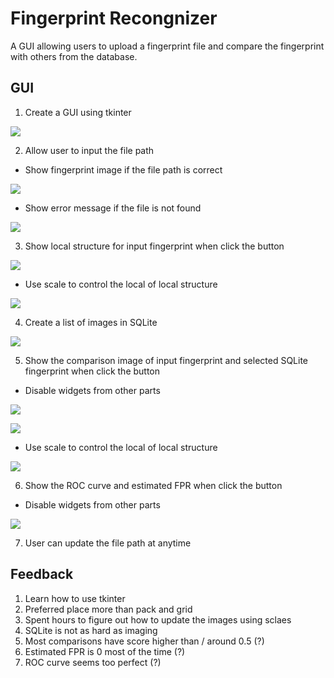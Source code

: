 # Fingerprint Recongnizer

A GUI allowing users to upload a fingerprint file and compare the fingerprint with others from the database.

## GUI

1. Create a GUI using tkinter

![](/images/study/elec4630-fingerprint/GUI_1.jpg)

2. Allow user to input the file path
  - Show fingerprint image if the file path is correct

![](/images/study/elec4630-fingerprint/GUI_3.jpg)

  - Show error message if the file is not found
  
![](/images/study/elec4630-fingerprint/GUI_2.jpg)

3. Show local structure for input fingerprint when click the button

![](/images/study/elec4630-fingerprint/GUI_10.jpg)

  - Use scale to control the local of local structure

![](/images/study/elec4630-fingerprint/GUI_4.jpg)

4. Create a list of images in SQLite

![](/images/study/elec4630-fingerprint/GUI_5.jpg)

5. Show the comparison image of input fingerprint and selected SQLite fingerprint when click the button
  - Disable widgets from other parts

![](/images/study/elec4630-fingerprint/GUI_6.jpg)

![](/images/study/elec4630-fingerprint/GUI_7.jpg)

  - Use scale to control the local of local structure

![](/images/study/elec4630-fingerprint/GUI_8.jpg)

6. Show the ROC curve and estimated FPR when click the button
  - Disable widgets from other parts

![](/images/study/elec4630-fingerprint/GUI_9.jpg)

7. User can update the file path at anytime

## Feedback

1. Learn how to use tkinter
2. Preferred place more than pack and grid
3. Spent hours to figure out how to update the images using sclaes
4. SQLite is not as hard as imaging
5. Most comparisons have score higher than / around 0.5 (?)
6. Estimated FPR is 0 most of the time (?)
7. ROC curve seems too perfect (?)
